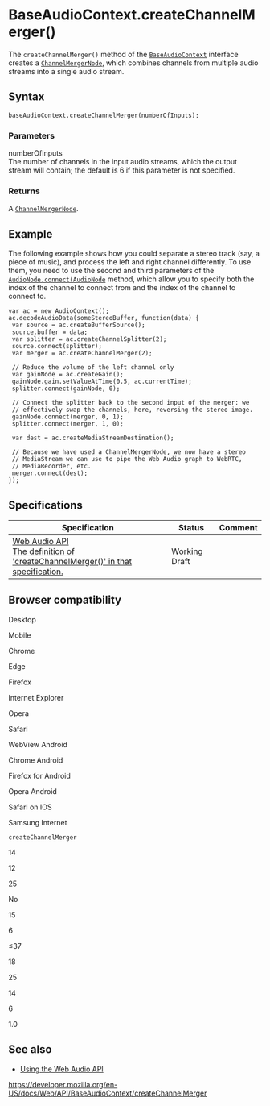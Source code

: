 # BaseAudioContext.createChannelMerger()

The `createChannelMerger()` method of the [`BaseAudioContext`](../baseaudiocontext) interface creates a [`ChannelMergerNode`](../channelmergernode), which combines channels from multiple audio streams into a single audio stream.

## Syntax

    baseAudioContext.createChannelMerger(numberOfInputs);

### Parameters

numberOfInputs  
The number of channels in the input audio streams, which the output stream will contain; the default is 6 if this parameter is not specified.

### Returns

A [`ChannelMergerNode`](../channelmergernode).

## Example

The following example shows how you could separate a stereo track (say, a piece of music), and process the left and right channel differently. To use them, you need to use the second and third parameters of the [`AudioNode.connect(AudioNode`](../audionode/connect) method, which allow you to specify both the index of the channel to connect from and the index of the channel to connect to.

    var ac = new AudioContext();
    ac.decodeAudioData(someStereoBuffer, function(data) {
     var source = ac.createBufferSource();
     source.buffer = data;
     var splitter = ac.createChannelSplitter(2);
     source.connect(splitter);
     var merger = ac.createChannelMerger(2);

     // Reduce the volume of the left channel only
     var gainNode = ac.createGain();
     gainNode.gain.setValueAtTime(0.5, ac.currentTime);
     splitter.connect(gainNode, 0);

     // Connect the splitter back to the second input of the merger: we
     // effectively swap the channels, here, reversing the stereo image.
     gainNode.connect(merger, 0, 1);
     splitter.connect(merger, 1, 0);

     var dest = ac.createMediaStreamDestination();

     // Because we have used a ChannelMergerNode, we now have a stereo
     // MediaStream we can use to pipe the Web Audio graph to WebRTC,
     // MediaRecorder, etc.
     merger.connect(dest);
    });

## Specifications

<table><thead><tr class="header"><th>Specification</th><th>Status</th><th>Comment</th></tr></thead><tbody><tr class="odd"><td><a href="https://webaudio.github.io/web-audio-api/#dom-baseaudiocontext-createchannelmerger">Web Audio API<br />
<span class="small">The definition of 'createChannelMerger()' in that specification.</span></a></td><td><span class="spec-wd">Working Draft</span></td><td></td></tr></tbody></table>

## Browser compatibility

Desktop

Mobile

Chrome

Edge

Firefox

Internet Explorer

Opera

Safari

WebView Android

Chrome Android

Firefox for Android

Opera Android

Safari on IOS

Samsung Internet

`createChannelMerger`

14

12

25

No

15

6

≤37

18

25

14

6

1.0

## See also

- [Using the Web Audio API](../web_audio_api/using_web_audio_api)

<a href="https://developer.mozilla.org/en-US/docs/Web/API/BaseAudioContext/createChannelMerger" class="_attribution-link">https://developer.mozilla.org/en-US/docs/Web/API/BaseAudioContext/createChannelMerger</a>
